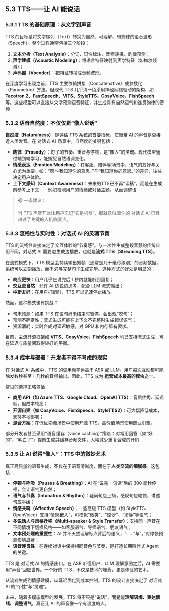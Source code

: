 ## 5.3 TTS——让 AI 能说话
### 5.3.1 TTS 的基础原理：从文字到声音

TTS 的目标是将文字序列（Text）转换为自然、可理解、带韵律的语音波形（Speech）。整个过程通常包括三个阶段：

1. **文本分析（Text Analysis）**：分词、词性标注、音素转换、韵律预测；
2. **声学建模（Acoustic Modeling）**：将语言特征映射到声学特征（如梅尔频谱）；
3. **声码器（Vocoder）**：把特征转换成音频波形。

在深度学习出现之前，TTS 主要依赖拼接（Concatenative）或参数化（Parametric）方法。但现代 TTS 几乎清一色采用神经网络驱动的架构，如 **Tacotron 2、FastSpeech、VITS、StyleTTS、CosyVoice、FishSpeech** 等。这些模型可以直接从文字预测语音特征，并生成具有自然语气和连贯韵律的音频

### 5.3.2 语音自然度：不仅仅是“像人说话”

**自然度（Naturalness）** 是评估 TTS 系统的首要指标，它衡量 AI 的声音是否接近人类发音。在 对话式 AI 场景中，自然度的关键包括：

- **韵律（Prosody）**：句子的节奏、重音与停顿，是“像人”的灵魂。现代模型通过端到端学习，能捕捉自然语调变化。
- **情感表达（Emotion Modeling）**：在客服、陪伴等场景中，语气的友好与关心尤为重要。如：“嗯～我知道你的意思。”与“我知道你的意思。”的差异，往往决定用户体验。
- **上下文感知（Context Awareness）**：未来的TTS已不再“读稿”，而是在生成前参考上下文——例如检测用户的情绪或对话主题，从而调整语
    

> 🎧 一条建议：
> 
> 当 TTS 声音开始让用户忘记“它是机器”，那就意味着你的 对话式 AI 已经越过了关键的人机临界点。

### 5.3.3 流畅性与实时性：对话式 AI 的灵魂节奏

TTS 的流畅性直接决定了交互体验的“节奏感”。与一次性生成整段音频的传统应用不同，对话式 AI 需要边生成边播放，也就是**流式 TTS（Streaming TTS）**。

在流式模式下，TTS 模型会持续输出短帧（通常是几十毫秒级别）的音频数据，系统可以立刻播放，而不必等完整句子生成完毕。这种方式的好处是明显的：

- **响应更快**：用户几乎在说完后 1 秒内就能听到回复；
- **交互更自然**：允许 AI 边说边思考，配合 LLM 流式输出；
- **中断友好**：在用户打断时，TTS 可以迅速停止播放。

然而，这种模式也有挑战：

- 句末预测：如果 TTS 在语句尚未结束时暂停，会出现“咬句”；
- 预测不确定性：流式生成可能在上下文不完整时生成错误语气；
- 资源消耗：实时合成对延迟敏感，对 GPU 和内存都有要求。

目前，主流开源框架如 **VITS、CosyVoice、FishSpeech** 均已支持流式生成，可在延迟与质量间取得较好的平衡。

### 5.3.4 成本与部署：开发者不得不考虑的现实
    

在 对话式 AI 系统中，TTS 的调用频率远高于 ASR 或 LLM。用户每次互动都可能触发数秒甚至十几秒的音频输出。因此，TTS 成为 **运营成本最高的模块之一**。

常见的选择策略包括：

- **商用 API（如 Azure TTS、Google Cloud、OpenAI TTS）**：音质优秀、延迟低，但成本较高；
- **开源自建（如 CosyVoice、FishSpeech、StyleTTS2）**：可大幅降低成本，支持本地部署；
- **混合方案**：在低优先级场景中使用开源 TTS，高价值场景使用商业引擎。

部分开发者甚至采用“语音缓存（voice caching）”策略：对常用回答（如“好的”、“明白了”）提前生成并缓存音频文件，大幅减少重复合成的开销

### 5.3.5 让 AI 说得“像人”：TTS 中的微妙艺术

真正高质量的语音生成，不仅在于语音清晰度，而在于**人类交流的细腻感**。这包括：

- **停顿与呼吸（Pauses & Breathing）**：AI 在“说完一句话”后的 300 毫秒停顿，会让语气更自然；
- **语气与节奏（Intonation & Rhythm）**：疑问句应上扬，感叹句应略快，讲述句应平缓；
- **情感共鸣（Affective Speech）**：一些高级 TTS 模型（如 StyleTTS、OpenVoice）支持“情感嵌入”，可模拟“微笑”、“惊讶”、“冷静”等语气；
- **多说话人与风格迁移（Multi-speaker & Style Transfer）**：支持同一声音在不同情境下切换风格——如客服语气、导师语气、朋友语气；
- **文本预处理的重要性**：AI 并不天然理解标点背后的语义，“……”与“。”对停顿预测影响显著；
- **语音连贯性**：在连续对话中保持相同音色与节奏，是打造长期陪伴式 Agent 的关键。
  

TTS 是 对话式 AI 的情感出口。在 ASR 听懂用户、LLM 理解意图之后，AI 需要用“声音”回应世界。一个好的 TTS，不仅是技术的堆叠，更是体验的艺术。

从流式生成到情感建模，从延迟优化到成本控制，TTS 的设计直接决定了 对话式 AI 的“个性”与“灵魂”。

未来，随着多模态模型的发展，TTS 将不只是“说话”，而是能**理解语境、表达情绪、调整语气**，真正让 AI 的声音像一个有温度的人。